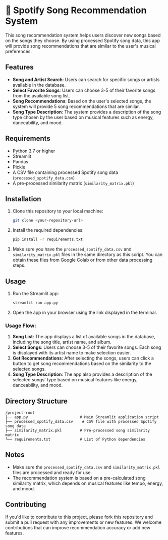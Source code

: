 # 🎵 Spotify Song Recommendation System

This song recommendation system helps users discover new songs based on the songs they choose. By using processed Spotify song data, this app will provide song recommendations that are similar to the user's musical preferences.

## Features

- **Song and Artist Search**: Users can search for specific songs or artists available in the database.
- **Select Favorite Songs**: Users can choose 3-5 of their favorite songs from the available song list.
- **Song Recommendations**: Based on the user's selected songs, the system will provide 5 song recommendations that are similar.
- **Song Type Description**: The system provides a description of the song type chosen by the user based on musical features such as energy, danceability, and mood.

## Requirements

- Python 3.7 or higher
- Streamlit
- Pandas
- Pickle
- A CSV file containing processed Spotify song data (`processed_spotify_data.csv`)
- A pre-processed similarity matrix (`similarity_matrix.pkl`)

## Installation

1. Clone this repository to your local machine:
   ```bash
   git clone <your-repository-url>
   ```
2. Install the required dependencies:
   ```bash
   pip install -r requirements.txt
   ```
3. Make sure you have the `processed_spotify_data.csv` and `similarity_matrix.pkl` files in the same directory as this script. You can obtain these files from Google Colab or from other data processing steps.

## Usage

1. Run the Streamlit app:
   ```bash
   streamlit run app.py
   ```
2. Open the app in your browser using the link displayed in the terminal.

### Usage Flow:
1. **Song List**: The app displays a list of available songs in the database, including the song title, artist name, and album.
2. **Select Songs**: Users can choose 3-5 of their favorite songs. Each song is displayed with its artist name to make selection easier.
3. **Get Recommendations**: After selecting the songs, users can click a button to get song recommendations based on the similarity to the selected songs.
4. **Song Type Description**: The app also provides a description of the selected songs' type based on musical features like energy, danceability, and mood.

## Directory Structure

```
/project-root
├── app.py                       # Main Streamlit application script
├── processed_spotify_data.csv    # CSV file with processed Spotify song data
├── similarity_matrix.pkl        # Pre-processed song similarity matrix
└── requirements.txt             # List of Python dependencies
```

## Notes

- Make sure the `processed_spotify_data.csv` and `similarity_matrix.pkl` files are processed and ready for use.
- The recommendation system is based on a pre-calculated song similarity matrix, which depends on musical features like tempo, energy, and mood.

## Contributing

If you'd like to contribute to this project, please fork this repository and submit a pull request with any improvements or new features. We welcome contributions that can improve recommendation accuracy or add new features.
